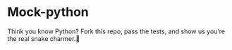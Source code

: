 # Mock-python
Think you know Python? Fork this repo, pass the tests, and show us you’re the real snake charmer.🐍
